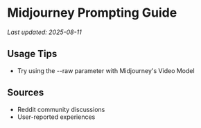 # Midjourney Prompting Guide

*Last updated: 2025-08-11*

## Usage Tips

- Try using the --raw parameter with Midjourney's Video Model

## Sources

- Reddit community discussions
- User-reported experiences

